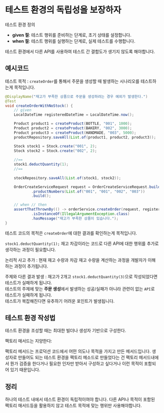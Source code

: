# 테스트 환경의 독립성을 보장하자

테스트 환경 정의
+ **given 절**: 테스트 행위를 준비하는 단계로, 초기 상태를 설정합니다.
+ **when 절**: 테스트 행위를 실행하는 단계로, 실제 테스트를 수행합니다.
  
테스트 환경에서 다른 API를 사용하여 테스트 간 결합도가 생기지 않도록 해야합니다.  
  
## 예시코드
테스트 목적
: `createOrder`를 통해서 주문을 생성할 때 발생하는 시나리오를 테스트하는게 목적입니다.  
  
  
```Java
@DisplayName("재고가 부족한 상품으로 주문을 생성하려는 경우 예외가 발생한다.")
@Test
void createOrderWithNoStock() {
    // given
    LocalDateTime registeredDateTime = LocalDateTime.now();

    Product product1 = createProduct(BOTTLE, "001", 1000);
    Product product2 = createProduct(BAKERY, "002", 3000);
    Product product3 = createProduct(HANDMADE, "003", 5000);
    productRepository.saveAll(List.of(product1, product2, product3));

    Stock stock1 = Stock.create("001", 2);
    Stock stock2 = Stock.create("002", 2);
    
    //== 
    stock1.deductQuantity(1);
    //==
    
    stockRepository.saveAll(List.of(stock1, stock2));

    OrderCreateServiceRequest request = OrderCreateServiceRequest.builder()
            .productNumbers(List.of("001", "001", "002", "003"))
            .build();

    // when // then
    assertThatThrownBy(() -> orderService.createOrder(request, registeredDateTime))
            .isInstanceOf(IllegalArgumentException.class)
            .hasMessage("재고가 부족한 상품이 있습니다.");
}
```  
테스트 코드의 목적은 `createOrder`에 대한 결과를 확인하는게 목적입니다.  

`stock1.deductQuantity(1);` 재고 차감이라는 코드로 다른 API에 대한 행위를 
추가로 생각하는 과정이 필요합니다.  
  
논리적 사고 추가
: 현재 재고 수량과 차감 재고 수량을 계산하는 과정을 개발자가 이해하는 과정이 추가됩니다.  
  
주제와 다른 결과 발생
: 재고가 2개고 `stock1.deductQuantity(3)`으로 작성되었다면 테스트가 실패하게 됩니다.  
테스트의 주제에 맞는 **주문 생성**에서 발생하는 성공/실패가 아니라 관련이 없는 `API`로 테스트가 실패하게 됩니다.  
테스트가 복잡해진다면 유추하기 어려운 포인트가 발생됩니다.  
  
## 테스트 환경 작성법
<procedure>
    <step>
        <p>테스트 환경을 조성할 때는 최대한 빌더나 생성자 기반으로 구성한다.</p>
    </step>
    <step>
        <p>팩토리 매서드는 지양한다:</p>
        <p>팩토리 메서드는 프로덕션 코드에서 어떤 의도나 목적을 가지고 만든 메서드입니다. 생성자로 만들어도 되는 테스트 환경을 팩토리 메소드로 만들었다는 건 팩토리 메서드내에서 뭔가 검증을 한다거나 필요한 인자만 받아서 구성하고 싶다거나 이런 목적이 포함되어 있기 때문입니다.</p>
    </step>
</procedure>  

## 정리  
하나의 테스트 내에서 테스트 환경이 독립적이여야 합니다. 
다른 API나 목적이 포함된 팩토리 매서드등을 활용하지 않고 
테스트 목적에 맞는 행위만 사용해야합니다.